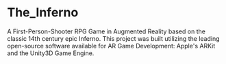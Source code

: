 # The_Inferno
A First-Person-Shooter RPG Game in Augmented Reality based on the classic 14th century epic Inferno.  This project was built utilizing the leading open-source software available for AR Game Development: Apple's ARKit and the Unity3D Game Engine.

